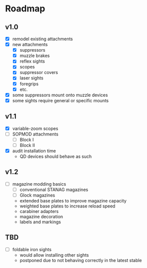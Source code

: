 # Roadmap

## v1.0

- [x] remodel existing attachments
- [x] new attachments
  - [x] suppressors
  - [x] muzzle brakes
  - [x] reflex sights
  - [x] scopes
  - [x] suppressor covers
  - [x] laser sights
  - [x] foregrips
  - [x] etc.
- [x] some suppressors mount onto muzzle devices
- [x] some sights require general or specific mounts

## v1.1

- [x] variable-zoom scopes
- [ ] SOPMOD attachments
  - [ ] Block I
  - [ ] Block II
- [x] audit installation time
  - QD devices should behave as such

## v1.2

- [ ] magazine modding basics
  - [ ] conventional STANAG magazines
  - [ ] Glock magazines
  - extended base plates to improve magazine capacity
  - weighted base plates to increase reload speed
  - carabiner adapters
  - magazine decoration
  - labels and markings

## TBD

- [ ] foldable iron sights
  - would allow installing other sights
  - postponed due to not behaving correctly in the latest stable
